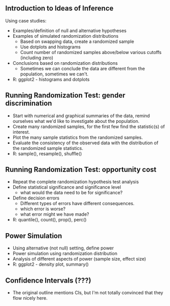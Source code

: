 ## Introduction to Ideas of Inference

Using case studies:

* Examples/definition of null and alternative hypotheses
* Examples of simulated randomization distributions
  * Based on swapping data, create a randomized sample
  * Use dotplots and histograms
  * Count number of randomized samples above/below various cutoffs (including zero)
* Conclusions based on randomization distributions
  * Sometimes we can conclude the data are different from the population, sometimes we can't.
* R: ggplot2 - histograms and dotplots 

## Running Randomization Test: gender discrimination

* Start with numerical and graphical summaries of the data, remind ourselves what we'd like to investigate about the population.
* Create many randomized samples, for the first few find the statistic(s) of interest.
* Plot the many sample statistics from the randomized samples.
* Evaluate the consistency of the observed data with the distribution of the randomized sample statistics.
* R: sample(), resample(), shuffle()

## Running Randomization Test: opportunity cost

* Repeat the complete randomization hypothesis test analysis
* Define statistical significance and significance level
   * what would the data need to be for significance?
* Define decision errors
  * Different types of errors have different consequences.
   * which error is worse?
   * what error might we have made?
* R: quantile(), count(), prop(), perc()

## Power Simulation

* Using alternative (not null) setting, define power
* Power simulation using randomization distribution
* Analysis of different aspects of power (sample size, effect size)
* R: ggplot2 - density plot, summary()

## Confidence Intervals (???)

* The original outline mentions CIs, but I'm not totally convinced that they flow nicely here.

